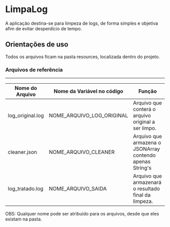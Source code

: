 # LimpaLog

A aplicação destina-se para limpeza de logs, de forma simples e objetiva afim de evitar desperdício de tempo.

## Orientações de uso

Todos os arquivos ficam na pasta resources, localizada dentro do projeto.

### Arquivos de referência

_________

| Nome do Arquivo  | Nome da Variável no código | Função                                                    |
|------------------|----------------------------|-----------------------------------------------------------|
| log_original.log | NOME_ARQUIVO_LOG_ORIGINAL  | Arquivo que conterá o arquivo original a ser limpo.       |
| cleaner.json     | NOME_ARQUIVO_CLEANER       | Arquivo que armazena o JSONArray contendo apenas String's |
| log_tratado.log  | NOME_ARQUIVO_SAIDA         | Arquivo que armazenará o resultado final da limpeza.      |

OBS: Qualquer nome pode ser atribuido para os arquivos, desde que eles existam na pasta.